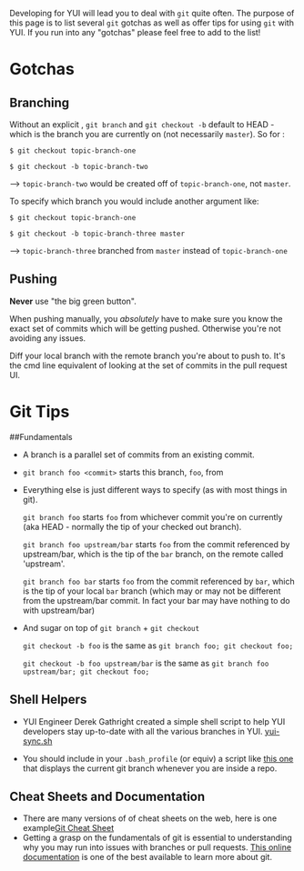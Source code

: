 Developing for YUI will lead you to deal with `git` quite often. The purpose of this page is to list several `git` gotchas as well as offer tips for using `git` with YUI. If you run into any "gotchas" please feel free to add to the list!

Gotchas
======= 

## Branching 

Without an explicit <start point>, `git branch` and `git checkout -b` default to HEAD - which is the branch you are currently on (not necessarily `master`).
So for :

`$ git checkout topic-branch-one`

`$ git checkout -b topic-branch-two`

--> `topic-branch-two` would be created off of `topic-branch-one`, not `master`. 

To specify which branch you would include another argument like:

`$ git checkout topic-branch-one`

`$ git checkout -b topic-branch-three master`

--> `topic-branch-three` branched from `master` instead of `topic-branch-one`

## Pushing

**Never** use "the big green button".

When pushing manually, you *absolutely* have to make sure you know the exact set of commits which will be getting pushed. Otherwise you're not avoiding any issues.

Diff your local branch with the remote branch you're about to push to. It's the cmd line equivalent of looking at the set of commits in the pull request UI.

Git Tips
========

##Fundamentals
 
* A branch is a parallel set of commits from an existing commit.

* `git branch foo <commit>` starts this branch, `foo`, from <commit>

* Everything else is just different ways to specify <commit> (as with most things in git). 

    `git branch foo` starts `foo` from whichever commit you're on currently (aka HEAD - normally the tip of your checked out branch).

    `git branch foo upstream/bar` starts `foo` from the commit referenced by upstream/bar, which is the tip of the `bar` branch, on the remote called 'upstream'.

    `git branch foo bar` starts `foo` from the commit referenced by `bar`, which is the tip of your local `bar` branch (which may or may not be different from the upstream/bar commit. In fact your bar may have nothing to do with upstream/bar)

* And sugar on top of `git branch` + `git checkout`

    `git checkout -b foo` is the same as `git branch foo; git checkout foo;`

    `git checkout -b foo upstream/bar` is the same as `git branch foo upstream/bar; git checkout foo;`

## Shell Helpers
* YUI Engineer Derek Gathright created a simple shell script to help YUI developers stay up-to-date with all the various branches in YUI. [yui-sync.sh ](https://gist.github.com/4660453)

* You should include in your `.bash_profile` (or equiv) a script like [this one](http://www.railstips.org/blog/archives/2009/02/02/bedazzle-your-bash-prompt-with-git-info/) that displays the current git branch whenever you are inside a repo. 

## Cheat Sheets and Documentation
* There are many versions of of cheat sheets on the web, here is one example[Git Cheat Sheet](http://serpensalbus.com/blog/technology/git-cheat-sheet/)
* Getting a grasp on the fundamentals of git is essential to understanding why you may run into issues with branches or pull requests. [This online documentation](http://git-scm.com/documentation) is one of the best available to learn more about git. 